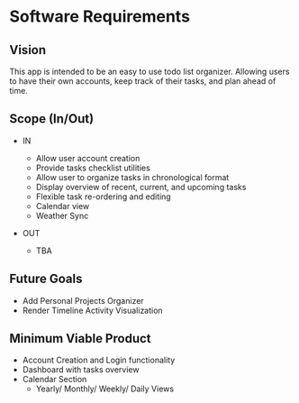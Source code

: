 # Software Requirements

## Vision

This app is intended to be an easy to use todo list organizer. Allowing users to have their own accounts, keep track of their tasks, and plan ahead of time.

## Scope (In/Out)

- IN
  - Allow user account creation
  - Provide tasks checklist utilities
  - Allow user to organize tasks in chronological format
  - Display overview of recent, current, and upcoming tasks
  - Flexible task re-ordering and editing
  - Calendar view
  - Weather Sync

- OUT
  - TBA

## Future Goals

- Add Personal Projects Organizer
- Render Timeline Activity Visualization

## Minimum Viable Product

- Account Creation and Login functionality
- Dashboard with tasks overview
- Calendar Section
  - Yearly/ Monthly/ Weekly/ Daily Views